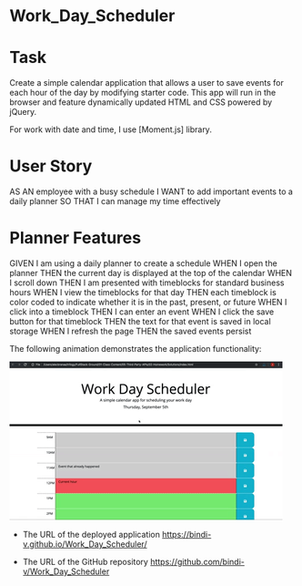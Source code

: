# Work_Day_Scheduler

#  Task

Create a simple calendar application that allows a user to save events for each hour of the day by modifying starter code. This app will run in the browser and feature dynamically updated HTML and CSS powered by jQuery.

For work with date and time, I use [Moment.js] library.

# User Story

AS AN employee with a busy schedule
I WANT to add important events to a daily planner
SO THAT I can manage my time effectively

# Planner Features

GIVEN I am using a daily planner to create a schedule
WHEN I open the planner
THEN the current day is displayed at the top of the calendar
WHEN I scroll down
THEN I am presented with timeblocks for standard business hours
WHEN I view the timeblocks for that day
THEN each timeblock is color coded to indicate whether it is in the past, present, or future
WHEN I click into a timeblock
THEN I can enter an event
WHEN I click the save button for that timeblock
THEN the text for that event is saved in local storage
WHEN I refresh the page
THEN the saved events persist

The following animation demonstrates the application functionality:

![A user clicks on slots on the color-coded calendar and edits the events.](05-third-party-apis-homework-demo.gif)

* The URL of the deployed application 
https://bindi-v.github.io/Work_Day_Scheduler/

* The URL of the GitHub repository 
https://github.com/bindi-v/Work_Day_Scheduler